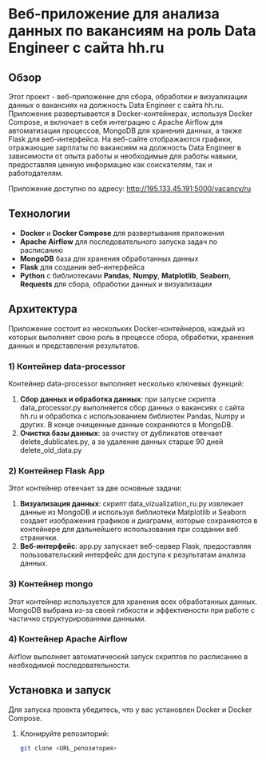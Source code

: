 # Веб-приложение для анализа данных по вакансиям на роль Data Engineer с сайта hh.ru

## Обзор

Этот проект - веб-приложение для сбора, обработки и визуализации данных о вакансиях на должность Data Engineer с сайта hh.ru. Приложение развертывается в Docker-контейнерах, используя Docker Compose, и включает в себя интеграцию с Apache Airflow для автоматизации процессов, MongoDB для хранения данных, а также Flask для веб-интерфейса. На веб-сайте отображаются графики, отражающие зарплаты по вакансиям на должность Data Engineer в зависимости от опыта работы и необходимые для работы навыки, предоставляя ценную информацию как соискателям, так и работодателям. 

Приложение доступно по адресу: http://195.133.45.191:5000/vacancy/ru


## Технологии

- **Docker** и **Docker Compose** для развертывания приложения
- **Apache Airflow** для последовательного запуска задач по расписанию
- **MongoDB** база для хранения обработанных данных
- **Flask** для создания веб-интерфейса
- **Python** с библиотеками **Pandas**, **Numpy**, **Matplotlib**, **Seaborn**, **Requests** для сбора, обработки данных и визуализации

## Архитектура

Приложение состоит из нескольких Docker-контейнеров, каждый из которых выполняет свою роль в процессе сбора, обработки, хранения данных и представления результатов.

### 1) Контейнер data-processor

Контейнер data-processor выполняет несколько ключевых функций:
1. **Сбор данных и обработка данных**: при запуске скрипта data_processor.py выполняется сбор данных о вакансиях с сайта hh.ru и обработка с использованием библиотек Pandas, Numpy и других. В конце очищенные данные сохраняются в MongoDB. 
2. **Очистка базы данных**: за очистку от дубликатов отвечает delete_dublicates.py, а за удаление данных старше 90 дней delete_old_data.py

### 2) Контейнер Flask App

Этот контейнер отвечает за две основные задачи:
1. **Визуализация данных**: скрипт data_vizualization_ru.py извлекает данные из MongoDB и используя библиотеки Matplotlib и Seaborn создает изображения графиков и диаграмм, которые сохраняются в контейнере для дальнейшего использования при создании веб странички.
2. **Веб-интерфейс**: app.py запускает веб-сервер Flask, предоставляя пользовательский интерфейс для доступа к результатам анализа данных.


### 3) Контейнер mongo

Этот контейнер используется для хранения всех обработанных данных. MongoDB выбрана из-за своей гибкости и эффективности при работе с частично структурированнми данными.

### 4) Контейнер Apache Airflow

Airflow выполняет автоматический запуск скриптов по расписанию в необходимой последовательности.





## Установка и запуск

Для запуска проекта убедитесь, что у вас установлен Docker и Docker Compose.

1. Клонируйте репозиторий:
   ```bash
   git clone <URL_репозитория>
